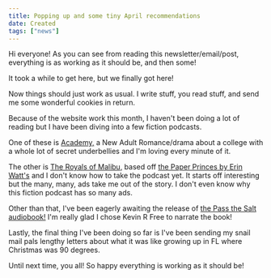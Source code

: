 ```yaml
---
title: Popping up and some tiny April recommendations
date: Created
tags: ["news"]
---
```


<p>Hi everyone! As you can see from reading this newsletter/email/post, everything is as working as it should be, and then some!</p>

<p>It took a while to get here, but we finally got here!</p>

<p>Now things should just work as usual. I write stuff, you read stuff, and send me some wonderful cookies in return.</p>

<p>Because of the website work this month, I haven't been doing a lot of reading but I have been diving into a few fiction podcasts.</p>

<p>One of these is <a href="https://www.theend.fyi/shows/academy">Academy,</a> a New Adult Romance/drama about a college with a whole lot of secret underbellies and I'm loving every minute of it.</p>

<p>The other is <a href="https://www.theend.fyi/shows/the-royals-of-malibu">The Royals of Malibu,</a> based off <a href="https://bookshop.org/a/77/9780593642139">the Paper Princes by Erin Watt's</a> and I don't know how to take the podcast yet. It starts off interesting but the many, many, ads take me out of the story. I don't even know why this fiction podcast has so many ads.</p>

<p>Other than that, I've been eagerly awaiting the release of <a href="https://compassiviste.com/product/pass-the-salt/">the Pass the Salt audiobook!</a> I'm really glad I chose Kevin R Free to narrate the book!</p>

<p>Lastly, the final thing I've been doing so far is I've been sending my snail mail pals lengthy letters about what it was like growing up in
FL where Christmas was 90 degrees.</p>

<p>Until next time, you all! So happy everything is working as
it should be!</p>
